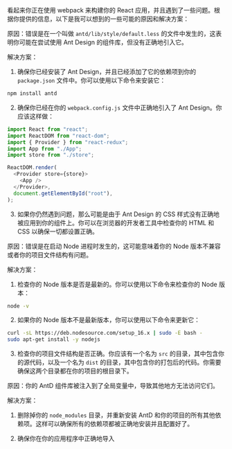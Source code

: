 看起来你正在使用 webpack 来构建你的 React 应用，并且遇到了一些问题。根据你提供的信息，以下是我可以想到的一些可能的原因和解决方案：

原因：错误是在一个叫做 `antd/lib/style/default.less` 的文件中发生的，这表明你可能在尝试使用 Ant Design 的组件库，但没有正确地引入它。

解决方案：

1. 确保你已经安装了 Ant Design，并且已经添加了它的依赖项到你的 `package.json` 文件中。你可以使用以下命令来安装它：

```python
npm install antd
```

2. 确保你已经在你的 `webpack.config.js` 文件中正确地引入了 Ant Design。你应该这样做：

```javascript
import React from "react";
import ReactDOM from "react-dom";
import { Provider } from "react-redux";
import App from "./App";
import store from "./store";

ReactDOM.render(
  <Provider store={store}>
    <App />
  </Provider>,
  document.getElementById("root"),
);
```

3. 如果你仍然遇到问题，那么可能是由于 Ant Design 的 CSS 样式没有正确地被应用到你的组件上。你可以在浏览器的开发者工具中检查你的 HTML 和 CSS 以确保一切都设置正确。

原因：错误是在启动 Node 进程时发生的，这可能意味着你的 Node 版本不兼容或者你的项目文件结构有问题。

解决方案：

1. 检查你的 Node 版本是否是最新的。你可以使用以下命令来检查你的 Node 版本：

```bash
node -v
```

2. 如果你的 Node 版本不是最新版本，你可以使用以下命令来更新它：

```bash
curl -sL https://deb.nodesource.com/setup_16.x | sudo -E bash -
sudo apt-get install -y nodejs
```

3. 检查你的项目文件结构是否正确。你应该有一个名为 `src` 的目录，其中包含你的源代码，以及一个名为 `dist` 的目录，其中包含你的打包后的代码。你需要确保这两个目录都在你的项目的根目录下。

原因：你的 AntD 组件库被注入到了全局变量中，导致其他地方无法访问它们。

解决方案：

1. 删除掉你的 `node_modules` 目录，并重新安装 AntD 和你的项目的所有其他依赖项。这样可以确保所有的依赖项都被正确地安装并且配置好了。

2. 确保你在你的应用程序中正确地导入
